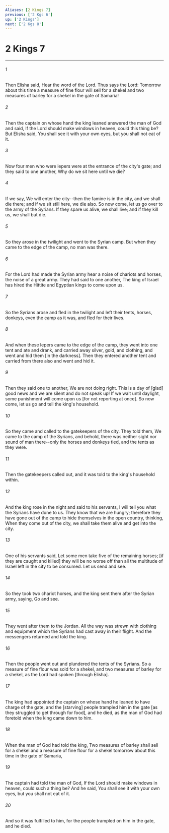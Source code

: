 ```yaml
---
Aliases: [2 Kings 7]
previous: ['2 Kgs 6']
up: ['2 Kings']
next: ['2 Kgs 8']
---
```

# 2 Kings 7

***

###### 1 

Then Elisha said, Hear the word of the Lord. Thus says the Lord: Tomorrow about this time a measure of fine flour will sell for a shekel and two measures of barley for a shekel in the gate of Samaria! 

###### 2 

Then the captain on whose hand the king leaned answered the man of God and said, If the Lord should make windows in heaven, could this thing be? But Elisha said, You shall see it with your own eyes, but you shall not eat of it. 

###### 3 

Now four men who were lepers were at the entrance of the city's gate; and they said to one another, Why do we sit here until we die? 

###### 4 

If we say, We will enter the city--then the famine is in the city, and we shall die there; and if we sit still here, we die also. So now come, let us go over to the army of the Syrians. If they spare us alive, we shall live; and if they kill us, we shall but die. 

###### 5 

So they arose in the twilight and went to the Syrian camp. But when they came to the edge of the camp, no man was there. 

###### 6 

For the Lord had made the Syrian army hear a noise of chariots and horses, the noise of a great army. They had said to one another, The king of Israel has hired the Hittite and Egyptian kings to come upon us. 

###### 7 

So the Syrians arose and fled in the twilight and left their tents, horses, donkeys, even the camp as it was, and fled for their lives. 

###### 8 

And when these lepers came to the edge of the camp, they went into one tent and ate and drank, and carried away silver, gold, and clothing, and went and hid them [in the darkness]. Then they entered another tent and carried from there also and went and hid it. 

###### 9 

Then they said one to another, We are not doing right. This is a day of [glad] good news and we are silent and do not speak up! If we wait until daylight, some punishment will come upon us [for not reporting at once]. So now come, let us go and tell the king's household. 

###### 10 

So they came and called to the gatekeepers of the city. They told them, We came to the camp of the Syrians, and behold, there was neither sight nor sound of man there--only the horses and donkeys tied, and the tents as they were. 

###### 11 

Then the gatekeepers called out, and it was told to the king's household within. 

###### 12 

And the king rose in the night and said to his servants, I will tell you what the Syrians have done to us. They know that we are hungry; therefore they have gone out of the camp to hide themselves in the open country, thinking, When they come out of the city, we shall take them alive and get into the city. 

###### 13 

One of his servants said, Let some men take five of the remaining horses; [if they are caught and killed] they will be no worse off than all the multitude of Israel left in the city to be consumed. Let us send and see. 

###### 14 

So they took two chariot horses, and the king sent them after the Syrian army, saying, Go and see. 

###### 15 

They went after them to the Jordan. All the way was strewn with clothing and equipment which the Syrians had cast away in their flight. And the messengers returned and told the king. 

###### 16 

Then the people went out and plundered the tents of the Syrians. So a measure of fine flour was sold for a shekel, and two measures of barley for a shekel, as the Lord had spoken [through Elisha]. 

###### 17 

The king had appointed the captain on whose hand he leaned to have charge of the gate, and the [starving] people trampled him in the gate [as they struggled to get through for food], and he died, as the man of God had foretold when the king came down to him. 

###### 18 

When the man of God had told the king, Two measures of barley shall sell for a shekel and a measure of fine flour for a shekel tomorrow about this time in the gate of Samaria, 

###### 19 

The captain had told the man of God, If the Lord should make windows in heaven, could such a thing be? And he said, You shall see it with your own eyes, but you shall not eat of it. 

###### 20 

And so it was fulfilled to him, for the people trampled on him in the gate, and he died.

